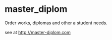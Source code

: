 master_diplom
=============

Order works, diplomas and other a student needs.

see at http://master-diplom.com
